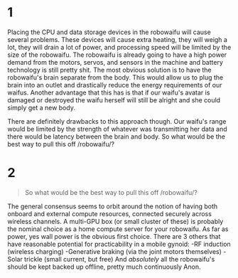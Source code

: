 # 1
Placing the CPU and data storage devices in the robowaifu will cause several problems. These devices will cause extra heating, they will weigh a lot, they will drain a lot of power, and processing speed will be limited by the size of the robowaifu. The robowaifu is already going to have a high power demand from the motors, servos, and sensors in the machine and battery technology is still pretty shit. The most obvious solution is to have the robowaifu's brain separate from the body. This would allow us to plug the brain into an outlet and drastically reduce the energy requirements of our waifus. Another advantage that this has is that if our waifu's avatar is damaged or destroyed the waifu herself will still be alright and she could simply get a new body. 

There are definitely drawbacks to this approach though. Our waifu's range would be limited by the strength of whatever was transmitting her data and there would be latency between the brain and body. So what would be the best way to pull this off /robowaifu/?

# 2
>So what would be the best way to pull this off /robowaifu/? 

The general consensus seems to orbit around the notion of having both onboard and external compute resources, connected securely across wireless channels. A multi-GPU box (or small cluster of these) is probably the nominal choice as a home compute server for your robowaifu. As far as power, yes wall power is the obvious first choice. There are 3 others that have reasonable potential for practicability in a mobile gynoid: -RF induction (wireless charging) -Generative braking (via the joint motors themselves) -Solar trickle (small current, but free) And _absolutely_ all the robowaifu's should be kept backed up offline, pretty much continuously Anon.